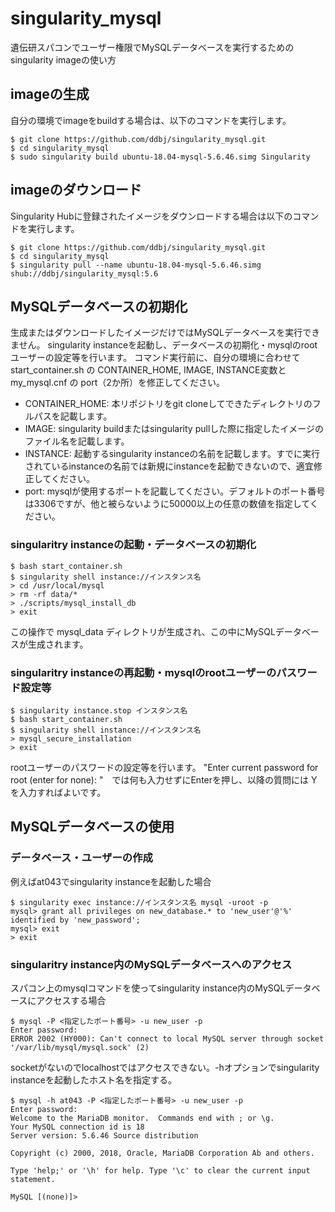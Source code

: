 # singularity_mysql

遺伝研スパコンでユーザー権限でMySQLデータベースを実行するためのsingularity imageの使い方

## imageの生成

自分の環境でimageをbuildする場合は、以下のコマンドを実行します。

    $ git clone https://github.com/ddbj/singularity_mysql.git
    $ cd singularity_mysql
    $ sudo singularity build ubuntu-18.04-mysql-5.6.46.simg Singularity

## imageのダウンロード

Singularity Hubに登録されたイメージをダウンロードする場合は以下のコマンドを実行します。

    $ git clone https://github.com/ddbj/singularity_mysql.git
    $ cd singularity_mysql
    $ singularity pull --name ubuntu-18.04-mysql-5.6.46.simg shub://ddbj/singularity_mysql:5.6


## MySQLデータベースの初期化

生成またはダウンロードしたイメージだけではMySQLデータベースを実行できません。
singularity instanceを起動し、データベースの初期化・mysqlのrootユーザーの設定等を行います。
コマンド実行前に、自分の環境に合わせて start_container.sh の CONTAINER_HOME, IMAGE, INSTANCE変数と　my_mysql.cnf の port（2か所）を修正してください。

- CONTAINER_HOME: 本リポジトリをgit cloneしてできたディレクトリのフルパスを記載します。
- IMAGE: singularity buildまたはsingularity pullした際に指定したイメージのファイル名を記載します。
- INSTANCE: 起動するsingularity instanceの名前を記載します。すでに実行されているinstanceの名前では新規にinstanceを起動できないので、適宜修正してください。
- port: mysqlが使用するポートを記載してください。デフォルトのポート番号は3306ですが、他と被らないように50000以上の任意の数値を指定してください。

### singularitry instanceの起動・データベースの初期化

    $ bash start_container.sh
    $ singularity shell instance://インスタンス名
    > cd /usr/local/mysql
    > rm -rf data/*
    > ./scripts/mysql_install_db
    > exit

この操作で mysql_data ディレクトリが生成され、この中にMySQLデータベースが生成されます。

### singularitry instanceの再起動・mysqlのrootユーザーのパスワード設定等

    $ singularity instance.stop インスタンス名
    $ bash start_container.sh
    $ singularity shell instance://インスタンス名
    > mysql_secure_installation
    > exit

rootユーザーのパスワードの設定等を行います。
"Enter current password for root (enter for none): "　では何も入力せずにEnterを押し、以降の質問には Y を入力すればよいです。

## MySQLデータベースの使用

### データベース・ユーザーの作成

例えばat043でsingularity instanceを起動した場合

    $ singularity exec instance://インスタンス名 mysql -uroot -p
    mysql> grant all privileges on new_database.* to 'new_user'@'%' identified by 'new_password';
    mysql> exit
    > exit

### singularitry instance内のMySQLデータベースへのアクセス

スパコン上のmysqlコマンドを使ってsingularity instance内のMySQLデータベースにアクセスする場合

    $ mysql -P <指定したポート番号> -u new_user -p
    Enter password: 
    ERROR 2002 (HY000): Can't connect to local MySQL server through socket '/var/lib/mysql/mysql.sock' (2)

socketがないのでlocalhostではアクセスできない。-hオプションでsingularity instanceを起動したホスト名を指定する。

    $ mysql -h at043 -P <指定したポート番号> -u new_user -p
    Enter password:
    Welcome to the MariaDB monitor.  Commands end with ; or \g.
    Your MySQL connection id is 18
    Server version: 5.6.46 Source distribution
    
    Copyright (c) 2000, 2018, Oracle, MariaDB Corporation Ab and others.
    
    Type 'help;' or '\h' for help. Type '\c' to clear the current input statement.
    
    MySQL [(none)]>
